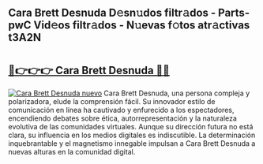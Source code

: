 ## Cara Brett Desnuda D𝚎sn𝚞dos filtr𝚊dos - Parts-pwC Vid𝚎os filtr𝚊dos - N𝚞evas f𝚘tos atr𝚊ctivas t3A2N

# <h2><a href="http://mb8n3w.tromn.icu/?c=Cara+Brett+Desnuda">🔗👉👉👉 Cara Brett Desnuda 🔗🔗</a></h2>

[![Cara Brett Desnuda nuevo](https://i.imgur.com/pEAQMta.gif)](http://mb8n3w.tromn.icu/?c=Cara+Brett+Desnuda)
Cara Brett Desnuda, una persona compleja y polarizadora, elude la comprensión fácil. Su innovador estilo de comunicación en línea ha cautivado y enfurecido a los espectadores, encendiendo debates sobre ética, autorrepresentación y la naturaleza evolutiva de las comunidades virtuales. Aunque su dirección futura no está clara, su influencia en los medios digitales es indiscutible. La determinación inquebrantable y el magnetismo innegable impulsan a Cara Brett Desnuda a nuevas alturas en la comunidad digital.
